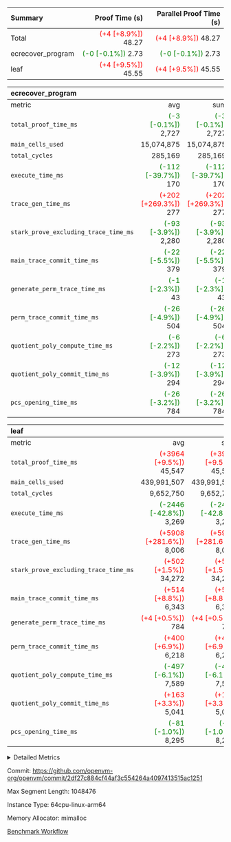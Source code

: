 | Summary | Proof Time (s) | Parallel Proof Time (s) |
|:---|---:|---:|
| Total | <span style='color: red'>(+4 [+8.9%])</span> 48.27 | <span style='color: red'>(+4 [+8.9%])</span> 48.27 |
| ecrecover_program | <span style='color: green'>(-0 [-0.1%])</span> 2.73 | <span style='color: green'>(-0 [-0.1%])</span> 2.73 |
| leaf | <span style='color: red'>(+4 [+9.5%])</span> 45.55 | <span style='color: red'>(+4 [+9.5%])</span> 45.55 |


| ecrecover_program |||||
|:---|---:|---:|---:|---:|
|metric|avg|sum|max|min|
| `total_proof_time_ms ` | <span style='color: green'>(-3 [-0.1%])</span> 2,727 | <span style='color: green'>(-3 [-0.1%])</span> 2,727 | <span style='color: green'>(-3 [-0.1%])</span> 2,727 | <span style='color: green'>(-3 [-0.1%])</span> 2,727 |
| `main_cells_used     ` |  15,074,875 |  15,074,875 |  15,074,875 |  15,074,875 |
| `total_cycles        ` |  285,169 |  285,169 |  285,169 |  285,169 |
| `execute_time_ms     ` | <span style='color: green'>(-112 [-39.7%])</span> 170 | <span style='color: green'>(-112 [-39.7%])</span> 170 | <span style='color: green'>(-112 [-39.7%])</span> 170 | <span style='color: green'>(-112 [-39.7%])</span> 170 |
| `trace_gen_time_ms   ` | <span style='color: red'>(+202 [+269.3%])</span> 277 | <span style='color: red'>(+202 [+269.3%])</span> 277 | <span style='color: red'>(+202 [+269.3%])</span> 277 | <span style='color: red'>(+202 [+269.3%])</span> 277 |
| `stark_prove_excluding_trace_time_ms` | <span style='color: green'>(-93 [-3.9%])</span> 2,280 | <span style='color: green'>(-93 [-3.9%])</span> 2,280 | <span style='color: green'>(-93 [-3.9%])</span> 2,280 | <span style='color: green'>(-93 [-3.9%])</span> 2,280 |
| `main_trace_commit_time_ms` | <span style='color: green'>(-22 [-5.5%])</span> 379 | <span style='color: green'>(-22 [-5.5%])</span> 379 | <span style='color: green'>(-22 [-5.5%])</span> 379 | <span style='color: green'>(-22 [-5.5%])</span> 379 |
| `generate_perm_trace_time_ms` | <span style='color: green'>(-1 [-2.3%])</span> 43 | <span style='color: green'>(-1 [-2.3%])</span> 43 | <span style='color: green'>(-1 [-2.3%])</span> 43 | <span style='color: green'>(-1 [-2.3%])</span> 43 |
| `perm_trace_commit_time_ms` | <span style='color: green'>(-26 [-4.9%])</span> 504 | <span style='color: green'>(-26 [-4.9%])</span> 504 | <span style='color: green'>(-26 [-4.9%])</span> 504 | <span style='color: green'>(-26 [-4.9%])</span> 504 |
| `quotient_poly_compute_time_ms` | <span style='color: green'>(-6 [-2.2%])</span> 273 | <span style='color: green'>(-6 [-2.2%])</span> 273 | <span style='color: green'>(-6 [-2.2%])</span> 273 | <span style='color: green'>(-6 [-2.2%])</span> 273 |
| `quotient_poly_commit_time_ms` | <span style='color: green'>(-12 [-3.9%])</span> 294 | <span style='color: green'>(-12 [-3.9%])</span> 294 | <span style='color: green'>(-12 [-3.9%])</span> 294 | <span style='color: green'>(-12 [-3.9%])</span> 294 |
| `pcs_opening_time_ms ` | <span style='color: green'>(-26 [-3.2%])</span> 784 | <span style='color: green'>(-26 [-3.2%])</span> 784 | <span style='color: green'>(-26 [-3.2%])</span> 784 | <span style='color: green'>(-26 [-3.2%])</span> 784 |

| leaf |||||
|:---|---:|---:|---:|---:|
|metric|avg|sum|max|min|
| `total_proof_time_ms ` | <span style='color: red'>(+3964 [+9.5%])</span> 45,547 | <span style='color: red'>(+3964 [+9.5%])</span> 45,547 | <span style='color: red'>(+3964 [+9.5%])</span> 45,547 | <span style='color: red'>(+3964 [+9.5%])</span> 45,547 |
| `main_cells_used     ` |  439,991,507 |  439,991,507 |  439,991,507 |  439,991,507 |
| `total_cycles        ` |  9,652,750 |  9,652,750 |  9,652,750 |  9,652,750 |
| `execute_time_ms     ` | <span style='color: green'>(-2446 [-42.8%])</span> 3,269 | <span style='color: green'>(-2446 [-42.8%])</span> 3,269 | <span style='color: green'>(-2446 [-42.8%])</span> 3,269 | <span style='color: green'>(-2446 [-42.8%])</span> 3,269 |
| `trace_gen_time_ms   ` | <span style='color: red'>(+5908 [+281.6%])</span> 8,006 | <span style='color: red'>(+5908 [+281.6%])</span> 8,006 | <span style='color: red'>(+5908 [+281.6%])</span> 8,006 | <span style='color: red'>(+5908 [+281.6%])</span> 8,006 |
| `stark_prove_excluding_trace_time_ms` | <span style='color: red'>(+502 [+1.5%])</span> 34,272 | <span style='color: red'>(+502 [+1.5%])</span> 34,272 | <span style='color: red'>(+502 [+1.5%])</span> 34,272 | <span style='color: red'>(+502 [+1.5%])</span> 34,272 |
| `main_trace_commit_time_ms` | <span style='color: red'>(+514 [+8.8%])</span> 6,343 | <span style='color: red'>(+514 [+8.8%])</span> 6,343 | <span style='color: red'>(+514 [+8.8%])</span> 6,343 | <span style='color: red'>(+514 [+8.8%])</span> 6,343 |
| `generate_perm_trace_time_ms` | <span style='color: red'>(+4 [+0.5%])</span> 784 | <span style='color: red'>(+4 [+0.5%])</span> 784 | <span style='color: red'>(+4 [+0.5%])</span> 784 | <span style='color: red'>(+4 [+0.5%])</span> 784 |
| `perm_trace_commit_time_ms` | <span style='color: red'>(+400 [+6.9%])</span> 6,218 | <span style='color: red'>(+400 [+6.9%])</span> 6,218 | <span style='color: red'>(+400 [+6.9%])</span> 6,218 | <span style='color: red'>(+400 [+6.9%])</span> 6,218 |
| `quotient_poly_compute_time_ms` | <span style='color: green'>(-497 [-6.1%])</span> 7,589 | <span style='color: green'>(-497 [-6.1%])</span> 7,589 | <span style='color: green'>(-497 [-6.1%])</span> 7,589 | <span style='color: green'>(-497 [-6.1%])</span> 7,589 |
| `quotient_poly_commit_time_ms` | <span style='color: red'>(+163 [+3.3%])</span> 5,041 | <span style='color: red'>(+163 [+3.3%])</span> 5,041 | <span style='color: red'>(+163 [+3.3%])</span> 5,041 | <span style='color: red'>(+163 [+3.3%])</span> 5,041 |
| `pcs_opening_time_ms ` | <span style='color: green'>(-81 [-1.0%])</span> 8,295 | <span style='color: green'>(-81 [-1.0%])</span> 8,295 | <span style='color: green'>(-81 [-1.0%])</span> 8,295 | <span style='color: green'>(-81 [-1.0%])</span> 8,295 |



<details>
<summary>Detailed Metrics</summary>

| group | num_segments | keygen_time_ms | commit_exe_time_ms |
| --- | --- | --- | --- |
| ecrecover_program | 1 | 1,144 | 10 | 

| group | air_name | quotient_deg | interactions | constraints |
| --- | --- | --- | --- | --- |
| ecrecover_program | AccessAdapterAir<16> | 2 | 5 | 14 | 
| ecrecover_program | AccessAdapterAir<2> | 2 | 5 | 14 | 
| ecrecover_program | AccessAdapterAir<32> | 2 | 5 | 14 | 
| ecrecover_program | AccessAdapterAir<4> | 2 | 5 | 14 | 
| ecrecover_program | AccessAdapterAir<64> | 2 | 5 | 14 | 
| ecrecover_program | AccessAdapterAir<8> | 2 | 5 | 14 | 
| ecrecover_program | BitwiseOperationLookupAir<8> | 2 | 2 | 4 | 
| ecrecover_program | KeccakVmAir | 2 | 321 | 4,571 | 
| ecrecover_program | MemoryMerkleAir<8> | 2 | 4 | 40 | 
| ecrecover_program | PersistentBoundaryAir<8> | 2 | 3 | 6 | 
| ecrecover_program | PhantomAir | 2 | 3 | 5 | 
| ecrecover_program | Poseidon2PeripheryAir<BabyBearParameters>, 1> | 2 | 1 | 286 | 
| ecrecover_program | ProgramAir | 1 | 1 | 4 | 
| ecrecover_program | RangeTupleCheckerAir<2> | 1 | 1 | 4 | 
| ecrecover_program | VariableRangeCheckerAir | 1 | 1 | 4 | 
| ecrecover_program | VmAirWrapper<Rv32BaseAluAdapterAir, BaseAluCoreAir<4, 8> | 2 | 19 | 43 | 
| ecrecover_program | VmAirWrapper<Rv32BaseAluAdapterAir, LessThanCoreAir<4, 8> | 2 | 17 | 39 | 
| ecrecover_program | VmAirWrapper<Rv32BaseAluAdapterAir, ShiftCoreAir<4, 8> | 2 | 23 | 90 | 
| ecrecover_program | VmAirWrapper<Rv32BranchAdapterAir, BranchEqualCoreAir<4> | 2 | 11 | 25 | 
| ecrecover_program | VmAirWrapper<Rv32BranchAdapterAir, BranchLessThanCoreAir<4, 8> | 2 | 13 | 41 | 
| ecrecover_program | VmAirWrapper<Rv32CondRdWriteAdapterAir, Rv32JalLuiCoreAir> | 2 | 10 | 22 | 
| ecrecover_program | VmAirWrapper<Rv32HintStoreAdapterAir, Rv32HintStoreCoreAir> | 2 | 15 | 17 | 
| ecrecover_program | VmAirWrapper<Rv32IsEqualModAdapterAir<2, 1, 32, 32>, ModularIsEqualCoreAir<32, 4, 8> | 2 | 25 | 223 | 
| ecrecover_program | VmAirWrapper<Rv32JalrAdapterAir, Rv32JalrCoreAir> | 2 | 16 | 20 | 
| ecrecover_program | VmAirWrapper<Rv32LoadStoreAdapterAir, LoadSignExtendCoreAir<4, 8> | 2 | 18 | 33 | 
| ecrecover_program | VmAirWrapper<Rv32LoadStoreAdapterAir, LoadStoreCoreAir<4> | 2 | 17 | 38 | 
| ecrecover_program | VmAirWrapper<Rv32MultAdapterAir, DivRemCoreAir<4, 8> | 2 | 25 | 88 | 
| ecrecover_program | VmAirWrapper<Rv32MultAdapterAir, MulHCoreAir<4, 8> | 2 | 24 | 38 | 
| ecrecover_program | VmAirWrapper<Rv32MultAdapterAir, MultiplicationCoreAir<4, 8> | 2 | 19 | 26 | 
| ecrecover_program | VmAirWrapper<Rv32RdWriteAdapterAir, Rv32AuipcCoreAir> | 2 | 11 | 15 | 
| ecrecover_program | VmAirWrapper<Rv32VecHeapAdapterAir<1, 2, 2, 32, 32>, FieldExpressionCoreAir> | 2 | 411 | 449 | 
| ecrecover_program | VmAirWrapper<Rv32VecHeapAdapterAir<2, 1, 1, 32, 32>, ModularAddSubCoreAir> | 2 | 94 | 126 | 
| ecrecover_program | VmAirWrapper<Rv32VecHeapAdapterAir<2, 1, 1, 32, 32>, ModularMulDivCoreAir> | 2 | 156 | 188 | 
| ecrecover_program | VmAirWrapper<Rv32VecHeapAdapterAir<2, 2, 2, 32, 32>, FieldExpressionCoreAir> | 2 | 422 | 456 | 
| ecrecover_program | VmConnectorAir | 2 | 3 | 9 | 
| leaf | AccessAdapterAir<2> | 4 | 5 | 12 | 
| leaf | AccessAdapterAir<4> | 4 | 5 | 12 | 
| leaf | AccessAdapterAir<8> | 4 | 5 | 12 | 
| leaf | FriReducedOpeningAir | 4 | 35 | 59 | 
| leaf | NativePoseidon2Air<BabyBearParameters>, 1> | 4 | 31 | 302 | 
| leaf | PhantomAir | 4 | 3 | 4 | 
| leaf | ProgramAir | 1 | 1 | 4 | 
| leaf | VariableRangeCheckerAir | 1 | 1 | 4 | 
| leaf | VmAirWrapper<BranchNativeAdapterAir, BranchEqualCoreAir<1> | 2 | 11 | 23 | 
| leaf | VmAirWrapper<JalNativeAdapterAir, JalCoreAir> | 4 | 7 | 6 | 
| leaf | VmAirWrapper<NativeAdapterAir<2, 0>, PublicValuesCoreAir> | 4 | 11 | 23 | 
| leaf | VmAirWrapper<NativeAdapterAir<2, 1>, FieldArithmeticCoreAir> | 4 | 15 | 23 | 
| leaf | VmAirWrapper<NativeLoadStoreAdapterAir<1>, NativeLoadStoreCoreAir<1> | 4 | 19 | 31 | 
| leaf | VmAirWrapper<NativeVectorizedAdapterAir<4>, FieldExtensionCoreAir> | 4 | 15 | 23 | 
| leaf | VmConnectorAir | 4 | 3 | 8 | 
| leaf | VolatileBoundaryAir | 4 | 4 | 16 | 

| group | air_name | idx | rows | prep_cols | perm_cols | main_cols | cells |
| --- | --- | --- | --- | --- | --- | --- | --- |
| leaf | AccessAdapterAir<2> | 0 | 2,097,152 |  | 16 | 11 | 56,623,104 | 
| leaf | AccessAdapterAir<4> | 0 | 1,048,576 |  | 16 | 13 | 30,408,704 | 
| leaf | AccessAdapterAir<8> | 0 | 262,144 |  | 16 | 17 | 8,650,752 | 
| leaf | FriReducedOpeningAir | 0 | 1,048,576 |  | 76 | 64 | 146,800,640 | 
| leaf | NativePoseidon2Air<BabyBearParameters>, 1> | 0 | 131,072 |  | 36 | 348 | 50,331,648 | 
| leaf | PhantomAir | 0 | 32,768 |  | 8 | 6 | 458,752 | 
| leaf | ProgramAir | 0 | 1,048,576 |  | 8 | 10 | 18,874,368 | 
| leaf | VariableRangeCheckerAir | 0 | 262,144 | 2 | 8 | 1 | 2,359,296 | 
| leaf | VmAirWrapper<BranchNativeAdapterAir, BranchEqualCoreAir<1> | 0 | 4,194,304 |  | 28 | 23 | 213,909,504 | 
| leaf | VmAirWrapper<JalNativeAdapterAir, JalCoreAir> | 0 | 131,072 |  | 12 | 10 | 2,883,584 | 
| leaf | VmAirWrapper<NativeAdapterAir<2, 0>, PublicValuesCoreAir> | 0 | 64 |  | 16 | 23 | 2,496 | 
| leaf | VmAirWrapper<NativeAdapterAir<2, 1>, FieldArithmeticCoreAir> | 0 | 4,194,304 |  | 20 | 30 | 209,715,200 | 
| leaf | VmAirWrapper<NativeLoadStoreAdapterAir<1>, NativeLoadStoreCoreAir<1> | 0 | 4,194,304 |  | 24 | 41 | 272,629,760 | 
| leaf | VmAirWrapper<NativeVectorizedAdapterAir<4>, FieldExtensionCoreAir> | 0 | 262,144 |  | 20 | 40 | 15,728,640 | 
| leaf | VmConnectorAir | 0 | 2 | 1 | 8 | 4 | 24 | 
| leaf | VolatileBoundaryAir | 0 | 2,097,152 |  | 8 | 11 | 39,845,888 | 

| group | air_name | segment | rows | prep_cols | perm_cols | main_cols | cells |
| --- | --- | --- | --- | --- | --- | --- | --- |
| ecrecover_program | AccessAdapterAir<16> | 0 | 16,384 |  | 24 | 25 | 802,816 | 
| ecrecover_program | AccessAdapterAir<2> | 0 | 256 |  | 24 | 11 | 8,960 | 
| ecrecover_program | AccessAdapterAir<32> | 0 | 8,192 |  | 24 | 41 | 532,480 | 
| ecrecover_program | AccessAdapterAir<4> | 0 | 128 |  | 24 | 13 | 4,736 | 
| ecrecover_program | AccessAdapterAir<8> | 0 | 32,768 |  | 24 | 17 | 1,343,488 | 
| ecrecover_program | BitwiseOperationLookupAir<8> | 0 | 65,536 | 3 | 8 | 2 | 655,360 | 
| ecrecover_program | KeccakVmAir | 0 | 128 |  | 1,288 | 3,164 | 569,856 | 
| ecrecover_program | MemoryMerkleAir<8> | 0 | 4,096 |  | 20 | 32 | 212,992 | 
| ecrecover_program | PersistentBoundaryAir<8> | 0 | 4,096 |  | 12 | 20 | 131,072 | 
| ecrecover_program | PhantomAir | 0 | 64 |  | 12 | 6 | 1,152 | 
| ecrecover_program | Poseidon2PeripheryAir<BabyBearParameters>, 1> | 0 | 4,096 |  | 8 | 300 | 1,261,568 | 
| ecrecover_program | ProgramAir | 0 | 16,384 |  | 8 | 10 | 294,912 | 
| ecrecover_program | RangeTupleCheckerAir<2> | 0 | 524,288 | 2 | 8 | 1 | 4,718,592 | 
| ecrecover_program | VariableRangeCheckerAir | 0 | 262,144 | 2 | 8 | 1 | 2,359,296 | 
| ecrecover_program | VmAirWrapper<Rv32BaseAluAdapterAir, BaseAluCoreAir<4, 8> | 0 | 131,072 |  | 80 | 36 | 15,204,352 | 
| ecrecover_program | VmAirWrapper<Rv32BaseAluAdapterAir, LessThanCoreAir<4, 8> | 0 | 2,048 |  | 40 | 37 | 157,696 | 
| ecrecover_program | VmAirWrapper<Rv32BaseAluAdapterAir, ShiftCoreAir<4, 8> | 0 | 16,384 |  | 52 | 53 | 1,720,320 | 
| ecrecover_program | VmAirWrapper<Rv32BranchAdapterAir, BranchEqualCoreAir<4> | 0 | 16,384 |  | 48 | 26 | 1,212,416 | 
| ecrecover_program | VmAirWrapper<Rv32BranchAdapterAir, BranchLessThanCoreAir<4, 8> | 0 | 32,768 |  | 56 | 32 | 2,883,584 | 
| ecrecover_program | VmAirWrapper<Rv32CondRdWriteAdapterAir, Rv32JalLuiCoreAir> | 0 | 8,192 |  | 44 | 18 | 507,904 | 
| ecrecover_program | VmAirWrapper<Rv32HintStoreAdapterAir, Rv32HintStoreCoreAir> | 0 | 256 |  | 36 | 26 | 15,872 | 
| ecrecover_program | VmAirWrapper<Rv32IsEqualModAdapterAir<2, 1, 32, 32>, ModularIsEqualCoreAir<32, 4, 8> | 0 | 4,096 |  | 56 | 166 | 909,312 | 
| ecrecover_program | VmAirWrapper<Rv32JalrAdapterAir, Rv32JalrCoreAir> | 0 | 8,192 |  | 36 | 28 | 524,288 | 
| ecrecover_program | VmAirWrapper<Rv32LoadStoreAdapterAir, LoadSignExtendCoreAir<4, 8> | 0 | 4,096 |  | 76 | 35 | 454,656 | 
| ecrecover_program | VmAirWrapper<Rv32LoadStoreAdapterAir, LoadStoreCoreAir<4> | 0 | 131,072 |  | 72 | 40 | 14,680,064 | 
| ecrecover_program | VmAirWrapper<Rv32MultAdapterAir, MulHCoreAir<4, 8> | 0 | 8 |  | 100 | 39 | 1,112 | 
| ecrecover_program | VmAirWrapper<Rv32MultAdapterAir, MultiplicationCoreAir<4, 8> | 0 | 4,096 |  | 80 | 31 | 454,656 | 
| ecrecover_program | VmAirWrapper<Rv32RdWriteAdapterAir, Rv32AuipcCoreAir> | 0 | 4,096 |  | 28 | 21 | 200,704 | 
| ecrecover_program | VmAirWrapper<Rv32VecHeapAdapterAir<1, 2, 2, 32, 32>, FieldExpressionCoreAir> | 0 | 2,048 |  | 828 | 543 | 2,807,808 | 
| ecrecover_program | VmAirWrapper<Rv32VecHeapAdapterAir<2, 1, 1, 32, 32>, ModularAddSubCoreAir> | 0 | 8 |  | 192 | 199 | 3,128 | 
| ecrecover_program | VmAirWrapper<Rv32VecHeapAdapterAir<2, 1, 1, 32, 32>, ModularMulDivCoreAir> | 0 | 16 |  | 316 | 261 | 9,232 | 
| ecrecover_program | VmAirWrapper<Rv32VecHeapAdapterAir<2, 2, 2, 32, 32>, FieldExpressionCoreAir> | 0 | 1,024 |  | 848 | 619 | 1,502,208 | 
| ecrecover_program | VmConnectorAir | 0 | 2 | 1 | 12 | 4 | 32 | 

| group | idx | trace_gen_time_ms | total_proof_time_ms | total_cycles | total_cells | stark_prove_excluding_trace_time_ms | quotient_poly_compute_time_ms | quotient_poly_commit_time_ms | perm_trace_commit_time_ms | pcs_opening_time_ms | main_trace_commit_time_ms | main_cells_used | generate_perm_trace_time_ms | execute_time_ms |
| --- | --- | --- | --- | --- | --- | --- | --- | --- | --- | --- | --- | --- | --- | --- |
| leaf | 0 | 8,006 | 45,547 | 9,652,750 | 1,069,222,360 | 34,272 | 7,589 | 5,041 | 6,218 | 8,295 | 6,343 | 439,991,507 | 784 | 3,269 | 

| group | segment | trace_gen_time_ms | total_proof_time_ms | total_cycles | total_cells | stark_prove_excluding_trace_time_ms | quotient_poly_compute_time_ms | quotient_poly_commit_time_ms | perm_trace_commit_time_ms | pcs_opening_time_ms | main_trace_commit_time_ms | main_cells_used | generate_perm_trace_time_ms | execute_time_ms |
| --- | --- | --- | --- | --- | --- | --- | --- | --- | --- | --- | --- | --- | --- | --- |
| ecrecover_program | 0 | 277 | 2,727 | 285,169 | 56,159,799 | 2,280 | 273 | 294 | 504 | 784 | 379 | 15,074,875 | 43 | 170 | 

</details>


Commit: https://github.com/openvm-org/openvm/commit/2df27c884cf44af3c554264a4097413515ac1251

Max Segment Length: 1048476

Instance Type: 64cpu-linux-arm64

Memory Allocator: mimalloc

[Benchmark Workflow](https://github.com/openvm-org/openvm/actions/runs/12643111692)
